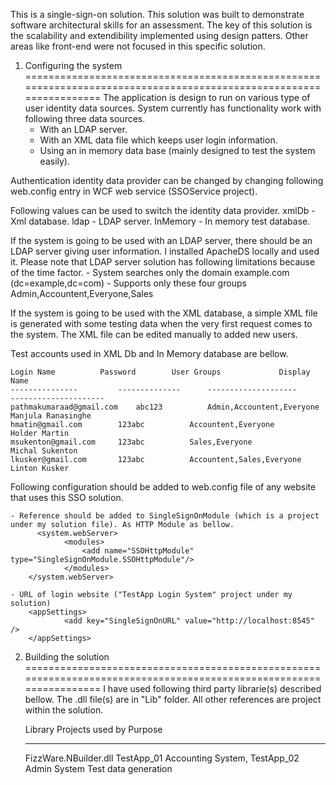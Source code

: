 This is a single-sign-on solution. This solution was built to demonstrate software architectural skills for an assessment. The key of this solution is the scalability and extendibility implemented using design patters. Other areas like front-end were not focused in this specific solution.

1. Configuring the system
===================================================================================================================
The application is design to run on various type of user identity data sources. System currently has functionality work with following three data sources.
	- With an LDAP server.
	- With an XML data file which keeps user login information.
	- Using an in memory data base (mainly designed to test the system easily).

Authentication identity data provider can be changed by changing following web.config entry in WCF web service (SSOService project).

 <appSettings>
    <add key="authenticationProvider" value="xmlDb"/>
  </appSettings>

Following values can be used to switch the identity data provider.
	xmlDb 		- Xml database.
	ldap  		- LDAP server.
	InMemory	- In memory test database.		

If the system is going to be used with an LDAP server, there should be an LDAP server giving user information. I installed ApacheDS locally and used it.
Please note that LDAP server solution has following limitations because of the time factor.
	- System searches only the domain example.com (dc=example,dc=com)
	- Supports only these four groups Admin,Accountent,Everyone,Sales

If the system is going to be used with the XML database, a simple XML file is generated with some testing data when the very first request comes to the system.
The XML file can be edited manually to added new users. 

Test accounts used in XML Db and In Memory database are bellow.

	Login Name			Password		User Groups				Display Name
	---------------			--------------		--------------------			---------------------
	pathmakumaraad@gmail.com	abc123			Admin,Accountent,Everyone		Manjula Ranasinghe
	hmatin@gmail.com		123abc			Accountent,Everyone			Holder Martin
	msukenton@gmail.com		123abc			Sales,Everyone				Michal Sukenton
	lkusker@gmail.com		123abc			Accountent,Sales,Everyone		Linton Kusker

Following configuration should be added to web.config file of any website that uses this SSO solution.

	- Reference should be added to SingleSignOnModule (which is a project under my solution file). As HTTP Module as bellow. 
		  <system.webServer>
    			<modules>
      				<add name="SSOHttpModule" type="SingleSignOnModule.SSOHttpModule"/>
    			</modules>
  		</system.webServer>
	
	- URL of login website ("TestApp Login System" project under my solution)
		<appSettings>
    			<add key="SingleSignOnURL" value="http://localhost:8545" />
  		</appSettings>


2. Building the solution
===================================================================================================================
I have used following third party librarie(s) described bellow. The .dll file(s) are in "Lib" folder. All other references are project within the solution.
	
	Library			Projects used by						Purpose
	-----------------	-----------------------------					--------------------------------
	FizzWare.NBuilder.dll	TestApp_01 Accounting System, TestApp_02 Admin System	 	Test data generation











			

